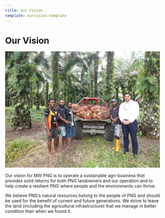 ```yaml
---
title: Our Vision
template: ourvision-template
---
```


# Our Vision

![Mal with PNG People](PalmTreeGroup.jpg)

Our vision for MW PNG is to operate a sustainable agri-business that provides solid returns for both PNG landowners and our operation and to help create a resilient PNG where people and the environments can thrive.

We believe PNG’s natural resources belong to the people of PNG and should be used for the benefit of current and future generations. We strive to leave the land (including the agricultural infrastructure) that we manage in better condition than when we found it.